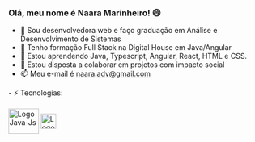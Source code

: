 ### Olá, meu nome é Naara Marinheiro! 😄

- 💬 Sou desenvolvedora web e faço graduação em Análise e Desenvolvimento de Sistemas
- 🔭 Tenho formação Full Stack na Digital House em Java/Angular 
- 🌱 Estou aprendendo Java, Typescript, Angular, React, HTML e CSS.
- 👯 Estou disposta a colaborar em projetos com impacto social
- 📫 Meu e-mail é naara.adv@gmail.com

<div>
 - ⚡ Tecnologias:
</div>
<div style="display: inline_block"><br>
    <img align="center" alt="LogoJava-Js" height="50" width="60" src="https://cdn.jsdelivr.net/gh/devicons/devicon/icons/java/java-original-wordmark.svg" />
    <img align="center" alt="LogoAngular-Js" height="30" src="https://cdn.worldvectorlogo.com/logos/angular-3.svg" />
  <div>

</div>
  
